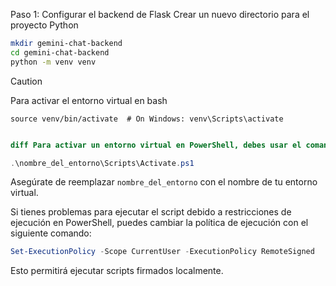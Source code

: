 Paso 1: Configurar el backend de Flask
Crear un nuevo directorio para el proyecto Python

```bash
mkdir gemini-chat-backend
cd gemini-chat-backend
python -m venv venv
```


 > [!CAUTION]
 > Para activar el entorno virtual en bash

```
source venv/bin/activate  # On Windows: venv\Scripts\activate
```

```diff

diff Para activar un entorno virtual en PowerShell, debes usar el comando específico del entorno virtual que hayas creado. Por ejemplo, si estás trabajando con Python y has creado un entorno virtual usando `venv`, puedes activarlo con el siguiente comando:

```


```powershell
.\nombre_del_entorno\Scripts\Activate.ps1
```
Asegúrate de reemplazar `nombre_del_entorno` con el nombre de tu entorno virtual.

Si tienes problemas para ejecutar el script debido a restricciones de ejecución en PowerShell, puedes cambiar la política de ejecución con el siguiente comando:


```powershell
Set-ExecutionPolicy -Scope CurrentUser -ExecutionPolicy RemoteSigned
```
Esto permitirá ejecutar scripts firmados localmente.